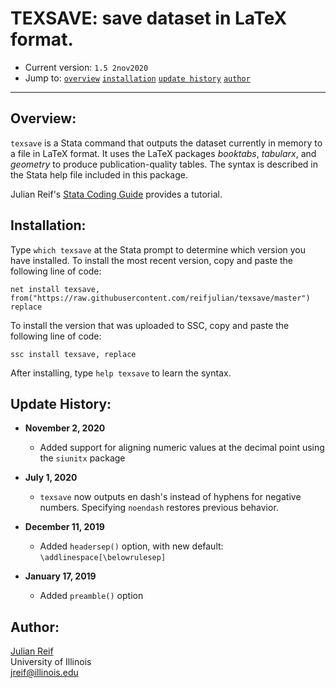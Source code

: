 # TEXSAVE: save dataset in LaTeX format.

- Current version: `1.5 2nov2020`
- Jump to:  [`overview`](#overview) [`installation`](#Installation) [`update history`](#update-history)  [`author`](#author)

-----------


## Overview: 

`texsave` is a Stata command that outputs the dataset currently in memory to a file in LaTeX format. It uses the LaTeX packages *booktabs*, *tabularx*, and *geometry* to produce publication-quality tables. The syntax is described in the Stata help file included in this package.

Julian Reif's [Stata Coding Guide](https://reifjulian.github.io/guide/#automating_tables) provides a tutorial.

## Installation:

Type `which texsave` at the Stata prompt to determine which version you have installed. To install the most recent version, copy and paste the following line of code:

```
net install texsave, from("https://raw.githubusercontent.com/reifjulian/texsave/master") replace
```

To install the version that was uploaded to SSC, copy and paste the following line of code:
```
ssc install texsave, replace
```

After installing, type `help texsave` to learn the syntax.


## Update History:

* **November 2, 2020**
  - Added support for aligning numeric values at the decimal point using the `siunitx` package

* **July 1, 2020**
  - `texsave` now outputs en dash's instead of hyphens for negative numbers. Specifying `noendash` restores previous behavior.

* **December 11, 2019**
  - Added `headersep()` option, with new default: `\addlinespace[\belowrulesep]`

* **January 17, 2019**
  - Added `preamble()` option

## Author:

[Julian Reif](http://www.julianreif.com)
<br>University of Illinois
<br>jreif@illinois.edu
